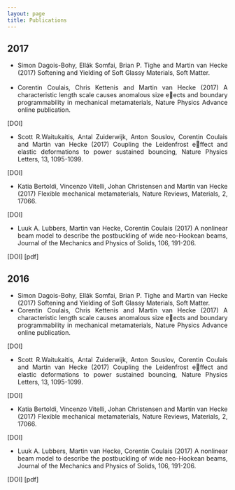 ```yaml
---
layout: page
title: Publications
---
```


## 2017  


 * <div style="text-align: justify"> Simon Dagois-Bohy, Ellák Somfai, Brian P. Tighe and Martin van Hecke (2017) Softening and Yielding of Soft Glassy Materials, Soft Matter.</div> <br> 

 * <div style="text-align: justify">Corentin Coulais, Chris Kettenis and Martin van Hecke (2017) A characteristic length scale causes anomalous size eects and boundary programmability in mechanical metamaterials, Nature Physics Advance online publication.
[DOI]</div><br>

* <div style="text-align: justify">Scott R.Waitukaitis, Antal Zuiderwijk, Anton Souslov, Corentin Coulais and Martin van Hecke (2017) Coupling the Leidenfrost effect and elastic deformations to power sustained bouncing, Nature Physics Letters, 13, 1095-1099.
[DOI]</div><br>

* <div style="text-align: justify">Katia Bertoldi, Vincenzo Vitelli, Johan Christensen and Martin van Hecke (2017) Flexible mechanical metamaterials, Nature Reviews, Materials, 2, 17066.
[DOI]</div><br>

* <div style="text-align: justify">Luuk A. Lubbers, Martin van Hecke, Corentin Coulais (2017) A nonlinear beam model to describe the postbuckling of wide neo-Hookean beams, Journal of the Mechanics and Physics of Solids, 106, 191-206.
[DOI] [pdf]</div>
      


## 2016  


 * <div style="text-align: justify"> Simon Dagois-Bohy, Ellák Somfai, Brian P. Tighe and Martin van Hecke (2017) Softening and Yielding of Soft Glassy Materials, Soft Matter.</div>


 * <div style="text-align: justify">Corentin Coulais, Chris Kettenis and Martin van Hecke (2017) A characteristic length scale causes anomalous size eects and boundary programmability in mechanical metamaterials, Nature Physics Advance online publication.
[DOI]</div>

* <div style="text-align: justify">Scott R.Waitukaitis, Antal Zuiderwijk, Anton Souslov, Corentin Coulais and Martin van Hecke (2017) Coupling the Leidenfrost effect and elastic deformations to power sustained bouncing, Nature Physics Letters, 13, 1095-1099.
[DOI]</div>

* <div style="text-align: justify">Katia Bertoldi, Vincenzo Vitelli, Johan Christensen and Martin van Hecke (2017) Flexible mechanical metamaterials, Nature Reviews, Materials, 2, 17066.
[DOI]</div>

* <div style="text-align: justify">Luuk A. Lubbers, Martin van Hecke, Corentin Coulais (2017) A nonlinear beam model to describe the postbuckling of wide neo-Hookean beams, Journal of the Mechanics and Physics of Solids, 106, 191-206.
[DOI] [pdf]</div>